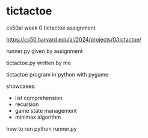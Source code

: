# tictactoe
cs50ai week 0 tictactoe assignment

https://cs50.harvard.edu/ai/2024/projects/0/tictactoe/

runner.py given by assignment

tictactoe.py written by me

tictactoe program in python with pygame

showcases:
- list comprehension
- recursion
- game state management
- minimax algorithm


how to run
python runner.py
